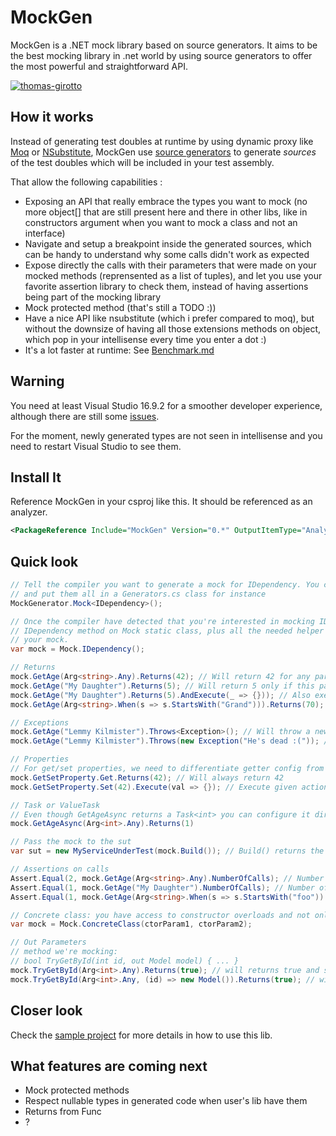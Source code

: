 # MockGen
MockGen is a .NET mock library based on source generators. It aims to be the best mocking library in .net world by using source generators to offer the most powerful and straightforward API.

[![thomas-girotto](https://circleci.com/gh/thomas-girotto/MockGen.svg?style=svg)](https://app.circleci.com/pipelines/github/thomas-girotto/MockGen)


## How it works

Instead of generating test doubles at runtime by using dynamic proxy like [Moq](https://github.com/moq/moq4) or [NSubstitute](https://nsubstitute.github.io), MockGen use [source generators](https://devblogs.microsoft.com/dotnet/introducing-c-source-generators/) to generate *sources* of the test doubles which will be included in your test assembly.

That allow the following capabilities :
 - Exposing an API that really embrace the types you want to mock (no more object[] that are still present here and there in other libs, like in constructors argument when you want to mock a class and not an interface)
 - Navigate and setup a breakpoint inside the generated sources, which can be handy to understand why some calls didn't work as expected
 - Expose directly the calls with their parameters that were made on your mocked methods (reprensented as a list of tuples), and let you use your favorite assertion library to check them, instead of having assertions being part of the mocking library
 - Mock protected method (that's still a TODO :))
 - Have a nice API like nsubstitute (which i prefer compared to moq), but without the downsize of having all those extensions methods on object, which pop in your intellisense every time you enter a dot :)
 - It's a lot faster at runtime: See [Benchmark.md](Benchmark.md)

## Warning

You need at least Visual Studio 16.9.2 for a smoother developer experience, although there are still some [issues](https://github.com/dotnet/roslyn/issues/50451).

For the moment, newly generated types are not seen in intellisense and you need to restart Visual Studio to see them. 

## Install It

Reference MockGen in your csproj like this. It should be referenced as an analyzer.
```xml
<PackageReference Include="MockGen" Version="0.*" OutputItemType="Analyzer" ReferenceOutputAssembly="false" />
```

## Quick look

```csharp
// Tell the compiler you want to generate a mock for IDependency. You can do that only once per type, 
// and put them all in a Generators.cs class for instance
MockGenerator.Mock<IDependency>();

// Once the compiler have detected that you're interested in mocking IDependency type, it generates 
// IDependency method on Mock static class, plus all the needed helper class that allow you to configure 
// your mock. 
var mock = Mock.IDependency();

// Returns
mock.GetAge(Arg<string>.Any).Returns(42); // Will return 42 for any parameter
mock.GetAge("My Daughter").Returns(5); // Will return 5 only if this parameter is given
mock.GetAge("My Daughter").Returns(5).AndExecute(_ => {})); // Also execute the given action when called
mock.GetAge(Arg<string>.When(s => s.StartsWith("Grand"))).Returns(70); // Will return 70 only for parameters starting with "Grand"

// Exceptions
mock.GetAge("Lemmy Kilmister").Throws<Exception>(); // Will throw a new instance of Exception
mock.GetAge("Lemmy Kilmister").Throws(new Exception("He's dead :(")); // Will throw this specifc exception

// Properties 
// For get/set properties, we need to differentiate getter config from setter config.
mock.GetSetProperty.Get.Returns(42); // Will always return 42
mock.GetSetProperty.Set(42).Execute(val => {}); // Execute given action when setting property to 42

// Task or ValueTask
// Even though GetAgeAsync returns a Task<int> you can configure it directly with an int. Same with ValueTask
mock.GetAgeAsync(Arg<int>.Any).Returns(1)

// Pass the mock to the sut
var sut = new MyServiceUnderTest(mock.Build()); // Build() returns the original type setup with mock behavior

// Assertions on calls 
Assert.Equal(2, mock.GetAge(Arg<string>.Any).NumberOfCalls); // Number of calls to GetAge for any parameter
Assert.Equal(1, mock.GetAge("My Daughter").NumberOfCalls); // Number of calls to GetAge with "My Daughter" parameter
Assert.Equal(1, mock.GetAge(Arg<string>.When(s => s.StartsWith("foo")).NumberOfCalls)); // Number of calls matching predicate

// Concrete class: you have access to constructor overloads and not only a params object[]
var mock = Mock.ConcreteClass(ctorParam1, ctorParam2);

// Out Parameters
// method we're mocking: 
// bool TryGetById(int id, out Model model) { ... }
mock.TryGetById(Arg<int>.Any).Returns(true); // will returns true and set the out parameter with default value
mock.TryGetById(Arg<int>.Any, (id) => new Model()).Returns(true); // will return true and set the out parameter with new Model()

```

## Closer look


Check the [sample project](https://github.com/thomas-girotto/MockGen/tree/master/sample/MockGen.Sample.Tests) for more details in how to use this lib. 


## What features are coming next

- Mock protected methods
- Respect nullable types in generated code when user's lib have them 
- Returns from Func
- ? 